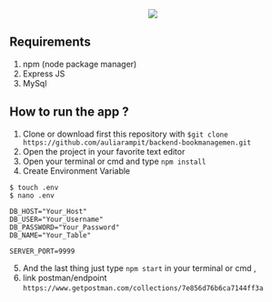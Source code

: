 <p align='center'>
  <img src='https://cdn.shortpixel.ai/client/q_glossy,ret_img,w_609/https://www.restapiexample.com/wp-content/uploads/2017/09/nodejs-mysql-express.png' />
</p>


##  Requirements 
1. npm (node package manager)
2. Express JS
3. MySql

## How to run the app ?
1. Clone or download first this repository with `$git clone https://github.com/auliarampit/backend-bookmanagemen.git`
2. Open the project in your favorite text editor
3. Open your terminal or cmd and type `npm install`
4. Create Environment Variable
```
$ touch .env
$ nano .env
```

```
DB_HOST="Your_Host"
DB_USER="Your_Username"
DB_PASSWORD="Your_Password"
DB_NAME="Your_Table"

SERVER_PORT=9999
```
5. And the last thing just type `npm start` in your terminal or cmd , 
6. link postman/endpoint `https://www.getpostman.com/collections/7e856d76b6ca7144ff3a`

 
